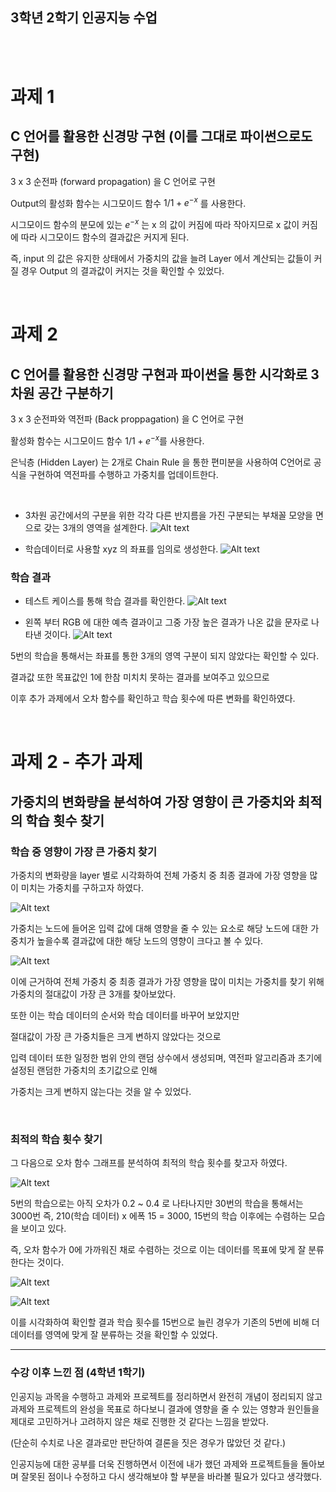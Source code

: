 ## 3학년 2학기 인공지능 수업


<br>


<br>



# 과제 1
## C 언어를 활용한 신경망 구현 (이를 그대로 파이썬으로도 구현)
3 x 3 순전파 (forward propagation) 을 C 언어로 구현

Output의 활성화 함수는 시그모이드 함수 $1/1+e^{-x}$ 를 사용한다.

시그모이드 함수의 분모에 있는 $e^{-x}$ 는 x 의 값이 커짐에 따라 작아지므로 
x 값이 커짐에 따라 시그모이드 함수의 결과값은 커지게 된다.

즉, input 의 값은 유지한 상태에서 가중치의 값을 늘려 Layer 에서 계산되는 값들이 커질 경우
Output 의 결과값이 커지는 것을 확인할 수 있었다.

<br>

# 과제 2
## C 언어를 활용한 신경망 구현과 파이썬을 통한 시각화로 3차원 공간 구분하기

3 x 3 순전파와 역전파 (Back proppagation) 을 C 언어로 구현

활성화 함수는 시그모이드 함수 $1/1+e^{-x}$를 사용한다.

은닉층 (Hidden Layer) 는 2개로 Chain Rule 을 통한 편미분을 사용하여 
C언어로 공식을 구현하여 역전파를 수행하고 가중치를 업데이트한다.

<br>


- 3차원 공간에서의 구분을 위한 각각 다른 반지름을 가진 구분되는 부채꼴 모양을 면으로 갖는 3개의 영역을 설계한다.
![Alt text](img/image.png)


- 학습데이터로 사용할 xyz 의 좌표를 임의로 생성한다.
![Alt text](img/image-1.png)

### 학습 결과


- 테스트 케이스를 통해 학습 결과를 확인한다.
![Alt text](img/image-2.png)

- 왼쪽 부터 RGB 에 대한 예측 결과이고 그중 가장 높은 결과가 나온 값을 문자로 나타낸 것이다. 
![Alt text](img/image-3.png)


5번의 학습을 통해서는 좌표를 통한 3개의 영역 구분이 되지 않았다는 확인할 수 있다.

결과값 또한 목표값인 1에 한참 미치치 못하는 결과를 보여주고 있으므로

이후 추가 과제에서 오차 함수를 확인하고 학습 횟수에 따른 변화를 확인하였다.


<br>

# 과제 2 - 추가 과제
## 가중치의 변화량을 분석하여 가장 영향이 큰 가중치와 최적의 학습 횟수 찾기

### 학습 중 영향이 가장 큰 가중치 찾기 
가중치의 변화량을 layer 별로 시각화하여 전체 가중치 중 최종 결과에 가장 영향을
많이 미치는 가중치를 구하고자 하였다.

![Alt text](img/image-4.png)

가중치는 노드에 들어온 입력 값에 대해 영향을 줄 수 있는 요소로 해당 노드에 대한 가중치가
높을수록 결과값에 대한 해당 노드의 영향이 크다고 볼 수 있다.
 
![Alt text](img/image-5.png)

이에 근거하여 전체 가중치 중 최종 결과가 가장 영향을 많이 미치는 가중치를 찾기 위해 가중치의 절대값이 가장 큰 3개를 찾아보았다.


또한 이는 학습 데이터의 순서와 학습 데이터를 바꾸어 보았지만

절대값이 가장 큰 가중치들은 크게 변하지 않았다는 것으로

입력 데이터 또한 일정한 범위 안의 랜덤 상수에서 생성되며,
역전파 알고리즘과 초기에 설정된 랜덤한 가중치의 초기값으로 인해

가중치는 크게 변하지 않는다는 것을 알 수 있었다.


<br>

### 최적의 학습 횟수 찾기
그 다음으로 오차 함수 그래프를 분석하여 최적의 학습 횟수를 찾고자 하였다.

![Alt text](img/image-6.png)

5번의 학습으로는 아직 오차가 0.2 ~ 0.4 로 나타나지만
30번의 학습을 통해서는 3000번 즉, 210(학습 데이터) x 에폭 15 = 3000, 15번의 학습 이후에는  수렴하는 모습을 보이고 있다.

즉, 오차 함수가 0에 가까워진 채로 수렴하는 것으로 이는 데이터를 목표에
맞게 잘 분류한다는 것이다.


![Alt text](img/image-7.png)

![Alt text](img/image-8.png)

이를 시각화하여 확인할 결과 학습 횟수를 15번으로 늘린 경우가 기존의
5번에 비해 더 데이터를 영역에 맞게 잘 분류하는 것을 확인할 수 있었다.


---
### 수강 이후 느낀 점 (4학년 1학기)
인공지능 과목을 수행하고 과제와 프로젝트를 정리하면서 완전히 개념이 정리되지 않고
과제와 프로젝트의 완성을 목표로 하다보니 결과에 영향을 줄 수 있는 영향과 원인들을
제대로 고민하거나 고려하지 않은 채로 진행한 것 같다는 느낌을 받았다.


(단순히 수치로 나온 결과로만 판단하여 결론을 짓은 경우가 많았던 것 같다.)

인공지능에 대한 공부를 더욱 진행하면서 이전에 내가 했던 과제와 프로젝트들을
돌아보며 잘못된 점이나 수정하고 다시 생각해보야 할 부분을 바라볼 필요가 있다고 생각했다.